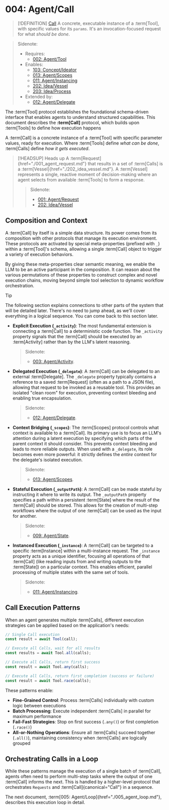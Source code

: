 # 004: Agent/Call

> [!DEFINITION] [Call](./000_glossary.md)
> A concrete, executable instance of a :term[Tool], with specific values for its `params`. It's an invocation-focused request for what _should be done_.

> Sidenote:
>
> - Requires:
>   - [002: Agent/Tool](./002_agent_tool.md)
> - Enables:
>   - [103: Concept/Ideator](./103_concept_ideator.md)
>   - [013: Agent/Scopes](./013_agent_scopes.md)
>   - [011: Agent/Instancing](./011_agent_instancing.md)
>   - [202: Idea/Vessel](./202_idea_vessel.md)
>   - [203: Idea/Process](./203_idea_process.md)
> - Extended by:
>   - [012: Agent/Delegate](./012_agent_delegate.md)

The :term[Tool] protocol establishes the foundational schema-driven interface that enables agents to understand structured capabilities. This document describes the **:term[Call]** protocol, which builds upon :term[Tools] to define how execution happens

A :term[Call] is a concrete instance of a :term[Tool] with specific parameter values, ready for execution. Where :term[Tools] define _what can be done_, :term[Calls] define _how it gets executed_.

> [!HEADSUP] Heads up
> A :term[Request]{href="./001_agent_request.md"} that results in a set of :term[Calls] is a :term[Vessel]{href="./202_idea_vessel.md"}. A :term[Vessel] represents a single, reactive moment of decision-making where an agent selects from available :term[Tools] to form a response.
>
> > Sidenote:
> >
> > - [001: Agent/Request](./001_agent_request.md)
> > - [202: Idea/Vessel](./202_idea_vessel.md)

## Composition and Context

A :term[Call] by itself is a simple data structure. Its power comes from its composition with other protocols that manage its execution environment. These protocols are activated by special meta-properties (prefixed with `_`) within a :term[Tool]'s schema, allowing a single :term[Call] object to trigger a variety of execution behaviors.

By giving these meta-properties clear semantic meaning, we enable the LLM to be an active participant in the composition. It can reason about the various permutations of these properties to construct complex and novel execution chains, moving beyond simple tool selection to dynamic workflow orchestration.

> [!TIP]
> The following section explains connections to other parts of the system that will be detailed later. There's no need to jump ahead, as we'll cover everything in a logical sequence. You can come back to this section later.

- **Explicit Execution (`_activity`)**: The most fundamental extension is connecting a :term[Call] to a deterministic code function. The `_activity` property signals that the :term[Call] should be executed by an :term[Activity] rather than by the LLM's latent reasoning.

  > Sidenote:
  >
  > - [003: Agent/Activity](./003_agent_activity.md).

- **Delegated Execution (`_delegate`)**: A :term[Call] can be delegated to an external :term[Delegate]. The `_delegate` property typically contains a reference to a saved :term[Request] (often as a path to a JSON file), allowing that request to be invoked as a reusable tool. This provides an isolated "clean room" for execution, preventing context bleeding and enabling true encapsulation.

  > Sidenote:
  >
  > - [012: Agent/Delegate](./012_agent_delegate.md).

- **Context Bridging (`_scopes`)**: The :term[Scopes] protocol controls what context is available to a :term[Call]. Its primary use is to focus an LLM's attention during a latent execution by specifying which parts of the parent context it should consider. This prevents context bleeding and leads to more reliable outputs. When used with a `_delegate`, its role becomes even more powerful: it strictly defines the _entire_ context for the delegate's isolated execution.

  > Sidenote:
  >
  > - [013: Agent/Scopes](./013_agent_scopes.md).

- **Stateful Execution (`_outputPath`)**: A :term[Call] can be made stateful by instructing it where to write its output. The `_outputPath` property specifies a path within a persistent :term[State] where the result of the :term[Call] should be stored. This allows for the creation of multi-step workflows where the output of one :term[Call] can be used as the input for another.

  > Sidenote:
  >
  > - [009: Agent/State](./009_agent_state.md).

- **Instanced Execution (`_instance`)**: A :term[Call] can be targeted to a specific :term[Instance] within a multi-instance request. The `_instance` property acts as a unique identifier, focusing all operations of that :term[Call] (like reading inputs from and writing outputs to the :term[State]) on a particular context. This enables efficient, parallel processing of multiple states with the same set of tools.
  > Sidenote:
  >
  > - [011: Agent/Instancing](./011_agent_instancing.md).

## Call Execution Patterns

When an agent generates multiple :term[Calls], different execution strategies can be applied based on the application's needs:

```typescript
// Single Call execution
const result = await Tool(call);

// Execute all Calls, wait for all results
const results = await Tool.all(calls);

// Execute all Calls, return first success
const result = await Tool.any(calls);

// Execute all Calls, return first completion (success or failure)
const result = await Tool.race(calls);
```

These patterns enable:

- **Fine-Grained Control**: Process :term[Calls] individually with custom logic between executions
- **Batch Processing**: Execute independent :term[Calls] in parallel for maximum performance
- **Fail-Fast Strategies**: Stop on first success (`.any()`) or first completion (`.race()`)
- **All-or-Nothing Operations**: Ensure all :term[Calls] succeed together (`.all()`), maintaining consistency when :term[Calls] are logically grouped

## Orchestrating Calls in a Loop

While these patterns manage the execution of a single batch of :term[Call], agents often need to perform multi-step tasks where the output of one :term[Call] informs the next. This is handled by a higher-level protocol that orchestrates `Requests` and :term[Call]{canonical="Call"} in a sequence.

The next document, :term[005: Agent/Loop]{href="./005_agent_loop.md"}, describes this execution loop in detail.
